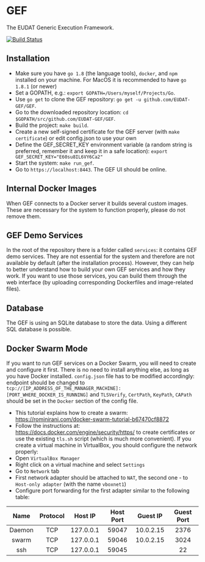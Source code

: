 GEF
===

The EUDAT Generic Execution Framework.

[![Build Status](https://travis-ci.org/EUDAT-GEF/GEF.svg?branch=master)](https://travis-ci.org/EUDAT-GEF/GEF)

Installation
------------

- Make sure you have `go 1.8` (the language tools), `docker`, and `npm` installed on your machine. For MacOS it is
recommended to have `go 1.8.1` (or newer)
- Set a GOPATH, e.g.: `export GOPATH=/Users/myself/Projects/Go`.
- Use `go get` to clone the GEF repository: `go get -u github.com/EUDAT-GEF/GEF`.
- Go to the downloaded repository location: `cd $GOPATH/src/github.com/EUDAT-GEF/GEF`.
- Build the project: `make build`.
- Create a new self-signed certificate for the GEF server (with `make certificate`) or edit config.json to use your own
- Define the GEF_SECRET_KEY environment variable (a random string is preferred, remember it and keep it in a safe location): `export GEF_SECRET_KEY="E60su8IL6VY6Ca2"`
- Start the system: `make run_gef`.
- Go to `https://localhost:8443`. The GEF UI should be online.

Internal Docker Images
-------------
When GEF connects to a Docker server it builds several custom images. These are necessary for the system to function
properly, please do not remove them.

GEF Demo Services
-------------
In the root of the repository there is a folder called `services`: it contains GEF demo services. They are not essential
for the system and therefore are not available by default (after the installation process). However, they can help to better 
understand how to build your own GEF services and how they work. If you want to use those services, you can build them
through the web interface (by uploading corresponding Dockerfiles and image-related files).

Database
-------------
The GEF is using an SQLite database to store the data. Using a different SQL database is possible.

Docker Swarm Mode
-------------
If you want to run GEF services on a Docker Swarm, you will need to create and configure it first. There is no need to install anything
else, as long as you have Docker installed. `config.json` file has to be modified accordingly: endpoint should be changed
to `tcp://[IP_ADDRESS_OF_THE_MANAGER_MACHINE]:[PORT_WHERE_DOCKER_IS_RUNNING]` and `TLSVerify`, `CertPath`,
`KeyPath`, `CAPath` should be set in the `Docker` section of the config file.
- This tutorial explains how to create a swarm: https://rominirani.com/docker-swarm-tutorial-b67470cf8872
- Follow the instructions at: https://docs.docker.com/engine/security/https/ to create certificates or use the existing `tls.sh` script
(which is much more convenient). 
If you create a virtual machine in VirtualBox, you should configure the network properly:
- Open `VirtualBox Manager`
- Right click on a virtual machine and select `Settings`
- Go to `Network` tab
- First network adapter should be attached to `NAT`, the second one - to `Host-only adapter` (with the name `vboxnet1`)
- Configure port forwarding for the first adapter similar to the following table:

| Name | Protocol | Host IP | Host Port | Guest IP | Guest Port |
| :---: |:--------:| :------:| :-------: | :------: | :---------: |
| Daemon | TCP | 127.0.0.1 | 59047 | 10.0.2.15 | 2376 |
| swarm | TCP | 127.0.0.1 | 59046 | 10.0.2.15 | 3024 |
| ssh | TCP | 127.0.0.1 | 59045 |  | 22 |
